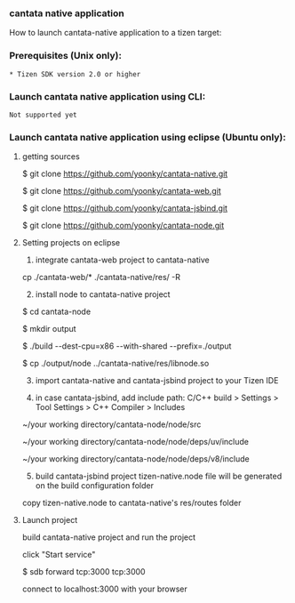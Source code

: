 ### cantata native application

How to launch cantata-native application to a tizen target:

### Prerequisites (Unix only):
    * Tizen SDK version 2.0 or higher

### Launch cantata native application using CLI:
    Not supported yet
    
### Launch cantata native application using eclipse (Ubuntu only):
1. getting sources

    $ git clone https://github.com/yoonky/cantata-native.git
    
    $ git clone https://github.com/yoonky/cantata-web.git
    
    $ git clone https://github.com/yoonky/cantata-jsbind.git
    
    $ git clone https://github.com/yoonky/cantata-node.git


2. Setting projects on eclipse

    1. integrate cantata-web project to cantata-native
    
      cp ./cantata-web/* ./cantata-native/res/ -R
      
    2. install node to cantata-native project
    
      $ cd cantata-node
 
      $ mkdir output
 
      $ ./build --dest-cpu=x86 --with-shared --prefix=./output
 
      $ cp ./output/node ../cantata-native/res/libnode.so

    3. import cantata-native and cantata-jsbind project to your Tizen IDE
    
    4. in case cantata-jsbind, add include path: C/C++ build > Settings > Tool Settings > C++ Compiler > Includes

      ~/your working directory/cantata-node/node/src

      ~/your working directory/cantata-node/node/deps/uv/include

      ~/your working directory/cantata-node/node/deps/v8/include

    5. build cantata-jsbind project
      tizen-native.node file will be generated on the build configuration folder
      
      copy tizen-native.node to cantata-native's res/routes folder
    
    
3. Launch project

     build cantata-native project and run the project
     
     click "Start service"
     
     $ sdb forward tcp:3000 tcp:3000
     
     connect to localhost:3000 with your browser




